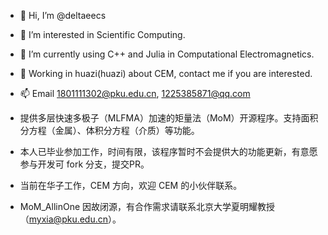 - 👋 Hi, I’m @deltaeecs
- 👀 I’m interested in Scientific Computing.
- 🌱 I’m currently using C++ and Julia in Computational Electromagnetics.
- 🎫 Working in huazi(huazi) about CEM, contact me if you are interested.
- 📫 Email 1801111302@pku.edu.cn, 1225385871@qq.com

- 提供多层快速多极子（MLFMA）加速的矩量法（MoM）开源程序。支持面积分方程（金属）、体积分方程（介质）等功能。 
- 本人已毕业参加工作，时间有限，该程序暂时不会提供大的功能更新，有意愿参与开发可 fork 分支，提交PR。
- 当前在华子工作，CEM 方向，欢迎 CEM 的小伙伴联系。
- MoM_AllinOne 因故闭源，有合作需求请联系北京大学夏明耀教授（myxia@pku.edu.cn）。
